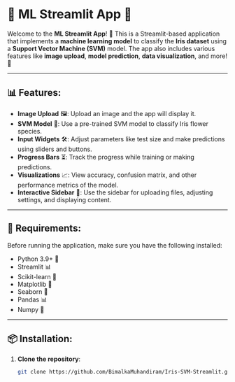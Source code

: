 # 🌸 **ML Streamlit App** 🌸

Welcome to the **ML Streamlit App**! 🎉 This is a Streamlit-based application that implements a **machine learning model** to classify the **Iris dataset** using a **Support Vector Machine (SVM)** model. The app also includes various features like **image upload**, **model prediction**, **data visualization**, and more! 🚀

---

## 📊 **Features**:

- **Image Upload** 🖼️: Upload an image and the app will display it.
- **SVM Model** 🤖: Use a pre-trained SVM model to classify Iris flower species.
- **Input Widgets** 🛠️: Adjust parameters like test size and make predictions using sliders and buttons.
- **Progress Bars** ⏳: Track the progress while training or making predictions.
- **Visualizations** 📈: View accuracy, confusion matrix, and other performance metrics of the model.
- **Interactive Sidebar** 📑: Use the sidebar for uploading files, adjusting settings, and displaying content.

---

## 🔧 **Requirements**:

Before running the application, make sure you have the following installed:

- Python 3.9+ 🐍
- Streamlit 📊
- Scikit-learn 🤖
- Matplotlib 🎨
- Seaborn 🌈
- Pandas 📊
- Numpy 🔢

---

## 📦 **Installation**:

1. **Clone the repository**:
   ```bash
   git clone https://github.com/BimalkaMuhandiram/Iris-SVM-Streamlit.git
